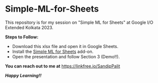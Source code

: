 # Simple-ML-for-Sheets
This repository is for my session on "Simple ML for Sheets" at Google I/O Extended Kolkata 2023.

**Steps to Follow:**
* Download this xlsx file and open it in Google Sheets.
* Install the [Simple ML for Sheets](https://workspace.google.com/marketplace/app/simple_ml_for_sheets/685936641092) add-on.
* Open the presentation and follow Section 3 (Demo!!).

**You can reach out to me at** https://linkfree.io/SandipPalit

**_Happy Learning!!_**
